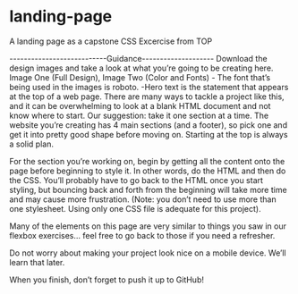 # landing-page

A landing page as a capstone CSS Excercise from TOP

---------------------------Guidance--------------------
 Download the design images and take a look at what you’re going to be creating here. Image One (Full Design), Image Two (Color and Fonts)
	- The font that’s being used in the images is roboto.
 	-Hero text is the statement that appears at the top of a web page.
  There are many ways to tackle a project like this, and it can be overwhelming to look at a blank HTML document and not know where to start. Our suggestion: take it one section at a time. The website you’re creating has 4 main sections (and a footer), so pick one and get it into pretty good shape before moving on. Starting at the top is always a solid plan.

  For the section you’re working on, begin by getting all the content onto the page before beginning to style it. In other words, do the HTML and then do the CSS. You’ll probably have to go back to the HTML once you start styling, but bouncing back and forth from the beginning will take more time and may cause more frustration. (Note: you don’t need to use more than one stylesheet. Using only one CSS file is adequate for this project).
 
 Many of the elements on this page are very similar to things you saw in our flexbox exercises… feel free to go back to those if you need a refresher.

 Do not worry about making your project look nice on a mobile device. We’ll learn that later.

 When you finish, don’t forget to push it up to GitHub!


